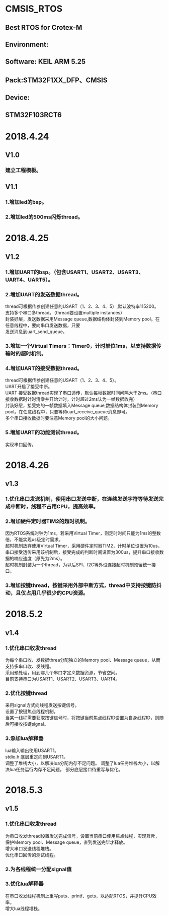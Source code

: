 # CMSIS_RTOS
## Best RTOS for Crotex-M
## Environment:
## Software: KEIL ARM 5.25
## Pack:STM32F1XX_DFP、CMSIS
## Device:
## STM32F103RCT6

# 2018.4.24
## V1.0
### 建立工程模板。
## V1.1
### 1.增加led的bsp。<br> 
### 2.增加led的500ms闪烁thread。

# 2018.4.25
## V1.2
### 1.增加UART的bsp。（包含USART1、USART2、USART3、UART4、UART5）。<br>
### 2.增加UART的发送数据thread。
thread可根据传参创建任意的USART（1、2、3、4、5）,默认波特率115200。<br>
支持多个串口多thread。（thread要设置multiple instances）<br>
封装好层，发送数据采用Message queue,数据结构体封装到Memory pool。在任意线程中，要向串口发送数据，只要<br>
发送消息到uart_send_queue。
### 3.增加一个Virtual Timers：Timer0，计时单位1ms，以支持数据传输时的超时机制。<br>
### 4.增加UART的接受数据thread。<br>
thread可根据传参创建任意的USART（1、2、3、4、5）。<br>
UART开启了接受中断。<br>
UART 接受数据thread实现了串口透传，默认每帧数据时间间隔大于2ms。（串口接收数据时计时清零并开始计时，计时超过2ms认为一帧数据收完）<br>
封装好层，接受完的一帧数据填入Message queue,数据结构体封装到Memory pool。在任意线程中，只要等待uart_receive_queue消息即可。<br>
多个串口接收数据时要注意Memory pool的大小问题。<br>
### 5.增加UART的功能测试thread。<br>
实现串口回传。<br>

# 2018.4.26
## v1.3
### 1.优化串口发送机制，使用串口发送中断，在连续发送字符等待发送完成中断时，线程不占用CPU，提高效率。<br>
### 2.增加硬件定时器TIM2的超时机制。<br>
因为RTOS系统时钟为1ms，若采用Virtual Timer，则定时时间只能为1ms的整数倍，不能实现us级定时需求。<br>
超时机制放弃使用Virtual Timer，采用硬件定时器TIM2，计时单位设置为10us。<br>
串口接受透传采用该机制后，接受完成的判断时间设置为300us，提升串口接收数据的响应速度（原先为2ms）。<br>
超时机制封装为一个thread，为以后SPI、I2C等外设连接超时机制预留统一接口。<br>
### 3.增加按键thread，按键采用外部中断方式，thread中支持按键防抖动，且仅占用几乎很少的CPU资源。<br>

# 2018.5.2
## v1.4
### 1.优化串口收发thread<br>
为每个串口收、发数据threa分配独立的Memory pool、Message queue，从而支持多串口收、发线程。<br>
采用预处理，用到哪几个串口才定义数据资源，节省空间。<br>
目前支持串口为USART1、USART2、USART3、UART4。<br>
### 2.优化按键thread<br>
采用signal方式向线程发送按键信号。<br>
设置了按键焦点线程机制。<br>
当某一线程需要获取按键信号时，将按键当前焦点线程ID设置为自身线程ID，则随后可接收按键signal。<br>
### 3.添加lua解释器<br>
lua输入输出使用USART1。<br>
stdio.h 底层重定向到USART1。<br>
调整了堆栈大小，以解决lua分配内存不足问题。
调整了lua任务堆栈大小，以解决lua任务运行内存不足问题。
部分底层接口待重写与优化。<br>

# 2018.5.3
## v1.5
### 1.优化串口收发thread<br>
为串口收发thread设置发送完成信号，设置当前串口使用焦点线程，实现互斥，保护Memory pool、Message queue，直到发送完毕才释放。<br>
增大串口发送线程堆栈。<br>
优化串口回传的测试线程。<br>
### 2.为各线程统一分配signal值<br>
### 3.优化lua解释器<br>
在串口收发线程机制上重写puts、printf、gets，以适配RTOS，并提升CPU效率。<br>
增大lua线程堆栈。<br>
